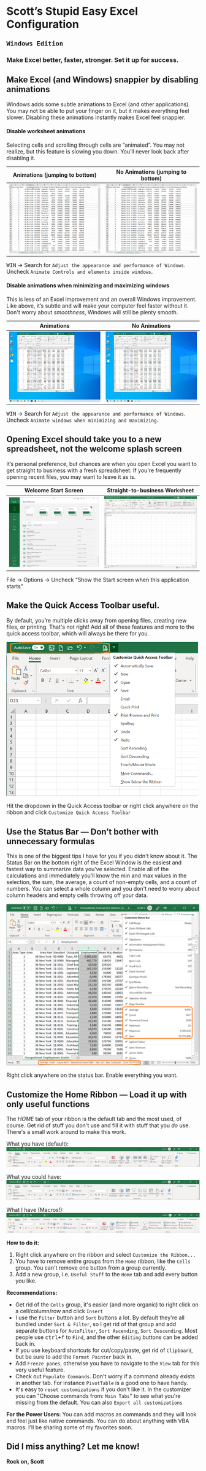# Scott’s Stupid Easy Excel Configuration
### <kbd>Windows Edition</kbd> 
### Make Excel better, faster, stronger. Set it up for success.

## Make Excel (and Windows) snappier by disabling animations
Windows adds some subtle animations to Excel (and other applications). You may not be able to put your finger on it, but it makes everything feel slower. Disabling these animations instantly makes Excel feel snappier. 

#### Disable worksheet animations
Selecting cells and scrolling through cells are “animated”. You may not realize, but this feature is slowing you down. You’ll never look back after disabling it.

Animations (jumping to bottom)| No Animations (jumping to bottom)
--- | ---
![Scrolling with animations turned on](/images/scroll_before.gif)[]() | ![Scrolling with animations turned off](/images/scroll_after.gif)[]()

<kbd>WIN</kbd> → Search for `Adjust the appearance and performance of Windows`. Uncheck `Animate Controls and elements inside windows`.

#### Disable animations when minimizing and maximizing windows
This is less of an Excel improvement and an overall Windows improvement. Like above, it’s subtle and will make your computer feel faster without it. Don't worry about _smoothness_, Windows will still be plenty smooth.

Animations | No Animations
--- | ---
![Minimizing and maximizing windows with animations turned on](/images/window_before.gif)[]() | ![Minimizing and maximizing windows with animations turned off](/images/window_after.gif)[]()

<kbd>WIN</kbd> → Search for `Adjust the appearance and performance of Windows`. Uncheck `Animate windows when minimizing and maximizing`.

## Opening Excel should take you to a new spreadsheet, not the welcome splash screen
It’s personal preference, but chances are when you open Excel you want to get straight to business with a fresh spreadsheet. If you're frequently opening recent files, you may want to leave it as is. 

Welcome Start Screen | Straight-to-business Worksheet
--- | ---
![Open to Excel Splash](/images/welcome_splash.png)[]() | ![Open to Worksheet](/images/new_sheet.png)[]()

File → Options → Uncheck “Show the Start screen when this application starts”


## Make the Quick Access Toolbar useful.
By default, you’re multiple clicks away from opening files, creating new files, or printing. That's not right! Add all of these features and more to the quick access toolbar, which will always be there for you.

<img src="/images/quick_access.png" width="500px" />

Hit the dropdown in the Quick Access toolbar or right click anywhere on the ribbon and click `Customize Quick Access Toolbar`

## Use the Status Bar — Don’t bother with unnecessary formulas
This is one of the biggest tips I have for you if you didn't know about it. The Status Bar on the bottom right of the Excel Window is the easiest and fastest way to summarize data you’ve selected. Enable all of the calculations and immediately you’ll know the min and max values in the selection, the sum, the average, a count of non-empty cells, and a count of numbers. You can select a whole column and you don't need to worry about column headers and empty cells throwing off your data.

<img src="/images/status_bar.png" width="600px" />

Right click anywhere on the status bar. Enable everything you want.

## Customize the Home Ribbon — Load it up with only useful functions
The *HOME* tab of your ribbon is the default tab and the most used, of course. Get rid of stuff you don't use and fill it with stuff that you _do_ use. There's a small work around to make this work. 

What you have (default):
![Default Ribbon](/images/ribbon_default.png)[]()

What you could have:
![Better Ribbon](/images/ribbon_you.png)[]()

What I have (Macros!):
![Ribbon with Macros](/images/ribbon_me.png)[]()

**How to do it:**
1. Right click anywhere on the ribbon and select `Customize the Ribbon...`
2. You have to remove entire groups from the `Home` ribbon, like the `Cells` group. You can't remove one button from a group currently.
3. Add a new group, i.e. `Useful Stuff` to the `Home` tab and add every button you like.

**Recommendations:**
* Get rid of the `Cells` group, it's easier (and more organic) to right click on a cell/column/row and click `Insert`
* I use the `Filter` button and `Sort` buttons a lot. By default they're all bundled under `Sort & Filter`, so I get rid of that group and add separate buttons for `AutoFilter`, `Sort Ascending`, `Sort Descending`. Most people use <kbd>ctrl+f</kbd> to `Find`, and the other `Editing` buttons can be added back in.
* If you use keyboard shortcuts for cut/copy/paste, get rid of `Clipboard`, but be sure to add the `Format Painter` back in.
* Add `Freeze panes`, otherwise you have to navigate to the `View` tab for this very useful feature.
* Check out `Populate Commands`. Don't worry if a command already exists in another tab. For instance `PivotTable` is a good one to have handy. 
* It's easy to `reset customizations` if you don't like it. In the customizer you can "Choose commands from: `Main Tabs`" to see what you're missing from the default. You can also `Export all customizations`

**For the Power Users:**
You can add macros as commands and they will look and feel just like native commands. You can do about anything with VBA macros. I'll be sharing some of my favorites soon.

## Did I miss anything? Let me know!

**Rock on,
Scott**
